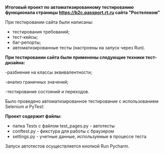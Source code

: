 **Итоговый проект по автоматизированному тестированию функционала страницы https://b2c.passport.rt.ru сайта "Ростелеком"** 

При тестировании сайта были написаны:
- тестирования требований;
- тест-кейсы;
- баг-репорты;
- автоматизированные тесты (настроены на запуск через Run).

**При тестировании сайта были применены следующие техники тест-дизайна:** 

-разбиение на классы эквивалентности; 

-анализ граничных значений;
 
-тестирование состояний и переходов.

Было проведено автоматизированное тестирование с использованием Selenium и PyTest:

**Проект содержит файлы:**
- папка Tests с файлом test_pages.py - автотесты
- conftest.py - фикстура для работы с браузером
- settings.py - учетные данные, используемые в процессе теста

Запуск автотестов осуществляется кнопкой Run Pycharm.
